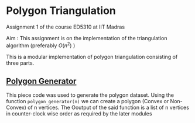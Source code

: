 # Polygon Triangulation
Assignment 1 of the course ED5310 at IIT Madras

Aim :  This assignment is on the implementation of the triangulation algorithm (preferably $O(n^2)$ )

This is a modular implementation of polygon triangulation consisting of three parts.

## [Polygon Generator]([https://www.google.com/](https://github.com/berserank/Polygon-Triangulation/blob/main/polygon_generator.py)https://github.com/berserank/Polygon-Triangulation/blob/main/polygon_generator.py)

This piece code was used to generate the polygon dataset. Using the function `polygon_generator(n)` we can create a polygon (Convex or Non-Convex) of n vertices. The Ooutput of the said function is a list of n vertices in counter-clock wise order as required by the later modules

